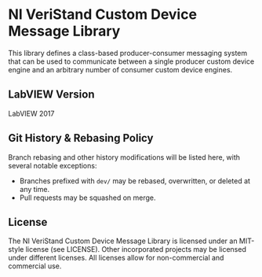 # NI VeriStand Custom Device Message Library

This library defines a class-based producer-consumer messaging system that can be used to communicate between a single producer custom device engine and an arbitrary number of consumer custom device engines.

## LabVIEW Version
LabVIEW 2017

## Git History & Rebasing Policy
Branch rebasing and other history modifications will be listed here, with several notable exceptions:
- Branches prefixed with `dev/` may be rebased, overwritten, or deleted at any time.
- Pull requests may be squashed on merge.

## License

The NI VeriStand Custom Device Message Library is licensed under an MIT-style license (see LICENSE). Other incorporated projects may be licensed under different licenses. All licenses allow for non-commercial and commercial use.

